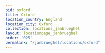 ```yaml
---
pid: oxford
title: Oxford
location_country: England
location_city: Oxford
collection: locations_janbrueghel
layout: locationpage_janbrueghel
order: '025'
permalink: "/janbrueghel/locations/oxford"
---
```


